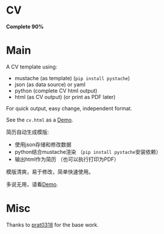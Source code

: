 # CV

**Complete 90%**

# Main
A CV template using:
* mustache (as template) (`pip install pystache`)
* json (as data source) or yaml
* python (complete CV html output)
* html (as CV output) (or print as PDF later)

For quick output, easy change, independent format.

See the `cv.html` as a [Demo](cv.html).

简历自动生成模版:
* 使用json存储和修改数据
* python结合mustache渲染 （`pip install pystache`安装依赖）
* 输出html作为简历 （也可以执行打印为PDF）

模版清爽，易于修改，简单快速使用。

多说无用，请看[Demo](cv.html).

# Misc
Thanks to [prat0318](https://github.com/prat0318/json_resume) for the base work.